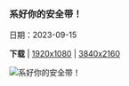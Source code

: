 ### 系好你的安全带！

日期：2023-09-15

**下载**  |  [1920x1080](https://cn.bing.com/th?id=OHR.SplugenPass_ZH-CN8347591461_1920x1080.jpg)  |  [3840x2160](https://cn.bing.com/th?id=OHR.SplugenPass_ZH-CN8347591461_UHD.jpg)

![系好你的安全带！](https://cn.bing.com/th?id=OHR.SplugenPass_ZH-CN8347591461_1920x1080.jpg "施布吕根山口，格劳宾登州，瑞士 (© Roberto Moiola/Getty Images)")

